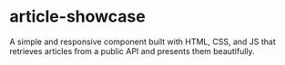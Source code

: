 # article-showcase
A simple and responsive component built with HTML, CSS, and JS that retrieves articles from a public API and presents them beautifully.
